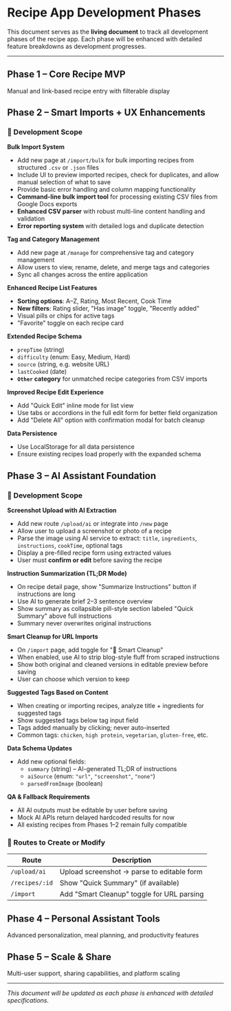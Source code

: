 # Recipe App Development Phases

This document serves as the **living document** to track all development phases of the recipe app. Each phase will be enhanced with detailed feature breakdowns as development progresses.

---

## Phase 1 – Core Recipe MVP
Manual and link-based recipe entry with filterable display

## Phase 2 – Smart Imports + UX Enhancements

### 🧩 Development Scope

**Bulk Import System**
- Add new page at `/import/bulk` for bulk importing recipes from structured `.csv` or `.json` files
- Include UI to preview imported recipes, check for duplicates, and allow manual selection of what to save
- Provide basic error handling and column mapping functionality
- **Command-line bulk import tool** for processing existing CSV files from Google Docs exports
- **Enhanced CSV parser** with robust multi-line content handling and validation
- **Error reporting system** with detailed logs and duplicate detection

**Tag and Category Management**
- Add new page at `/manage` for comprehensive tag and category management
- Allow users to view, rename, delete, and merge tags and categories
- Sync all changes across the entire application

**Enhanced Recipe List Features**
- **Sorting options**: A–Z, Rating, Most Recent, Cook Time
- **New filters**: Rating slider, "Has image" toggle, "Recently added"
- Visual pills or chips for active tags
- "Favorite" toggle on each recipe card

**Extended Recipe Schema**
- `prepTime` (string)
- `difficulty` (enum: Easy, Medium, Hard)
- `source` (string, e.g. website URL)
- `lastCooked` (date)
- **`Other` category** for unmatched recipe categories from CSV imports

**Improved Recipe Edit Experience**
- Add "Quick Edit" inline mode for list view
- Use tabs or accordions in the full edit form for better field organization
- Add "Delete All" option with confirmation modal for batch cleanup

**Data Persistence**
- Use LocalStorage for all data persistence
- Ensure existing recipes load properly with the expanded schema

## Phase 3 – AI Assistant Foundation

### 🔧 Development Scope

**Screenshot Upload with AI Extraction**
- Add new route `/upload/ai` or integrate into `/new` page
- Allow user to upload a screenshot or photo of a recipe
- Parse the image using AI service to extract: `title`, `ingredients`, `instructions`, `cookTime`, optional tags
- Display a pre-filled recipe form using extracted values
- User must **confirm or edit** before saving the recipe

**Instruction Summarization (TL;DR Mode)**
- On recipe detail page, show "Summarize Instructions" button if instructions are long
- Use AI to generate brief 2–3 sentence overview
- Show summary as collapsible pill-style section labeled "Quick Summary" above full instructions
- Summary never overwrites original instructions

**Smart Cleanup for URL Imports**
- On `/import` page, add toggle for "🧠 Smart Cleanup"
- When enabled, use AI to strip blog-style fluff from scraped instructions
- Show both original and cleaned versions in editable preview before saving
- User can choose which version to keep

**Suggested Tags Based on Content**
- When creating or importing recipes, analyze title + ingredients for suggested tags
- Show suggested tags below tag input field
- Tags added manually by clicking; never auto-inserted
- Common tags: `chicken`, `high protein`, `vegetarian`, `gluten-free`, etc.

**Data Schema Updates**
- Add new optional fields:
  - `summary` (string) – AI-generated TL;DR of instructions
  - `aiSource` (enum: `"url"`, `"screenshot"`, `"none"`)
  - `parsedFromImage` (boolean)

**QA & Fallback Requirements**
- All AI outputs must be editable by user before saving
- Mock AI APIs return delayed hardcoded results for now
- All existing recipes from Phases 1–2 remain fully compatible

### 🔗 Routes to Create or Modify

| Route          | Description                                |
| -------------- | ------------------------------------------ |
| `/upload/ai`   | Upload screenshot → parse to editable form |
| `/recipes/:id` | Show "Quick Summary" (if available)        |
| `/import`      | Add "Smart Cleanup" toggle for URL parsing |

## Phase 4 – Personal Assistant Tools
Advanced personalization, meal planning, and productivity features

## Phase 5 – Scale & Share
Multi-user support, sharing capabilities, and platform scaling

---

*This document will be updated as each phase is enhanced with detailed specifications.*
